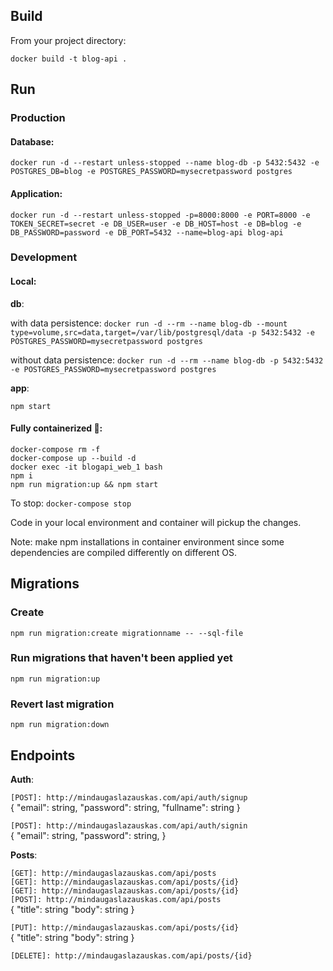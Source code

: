 ## Build

From your project directory:

`docker build -t blog-api .`

## Run

### Production

#### Database:

`docker run -d --restart unless-stopped --name blog-db -p 5432:5432 -e POSTGRES_DB=blog -e POSTGRES_PASSWORD=mysecretpassword postgres`

#### Application:

`docker run -d --restart unless-stopped -p=8000:8000 -e PORT=8000 -e TOKEN_SECRET=secret -e DB_USER=user -e DB_HOST=host -e DB=blog -e DB_PASSWORD=password -e DB_PORT=5432 --name=blog-api blog-api`

### Development

#### Local:

<strong>db</strong>:

with data persistence:
`docker run -d --rm --name blog-db --mount type=volume,src=data,target=/var/lib/postgresql/data -p 5432:5432 -e POSTGRES_PASSWORD=mysecretpassword postgres` <br />

without data persistence:
`docker run -d --rm --name blog-db -p 5432:5432 -e POSTGRES_PASSWORD=mysecretpassword postgres` <br />

<strong>app</strong>:

`npm start`

#### Fully containerized 🚀:

`docker-compose rm -f` <br />
`docker-compose up --build -d` <br />
`docker exec -it blogapi_web_1 bash` <br />
`npm i` <br />
`npm run migration:up && npm start` <br />

To stop: `docker-compose stop`

Code in your local environment and container will pickup the changes.

Note: make npm installations in container environment since some dependencies are compiled differently on different OS.

## Migrations

### Create

`npm run migration:create migrationname -- --sql-file`

### Run migrations that haven't been applied yet

`npm run migration:up`

### Revert last migration

`npm run migration:down`

## Endpoints

<strong>Auth</strong>:

`[POST]: http://mindaugaslazauskas.com/api/auth/signup` <br />
{
"email": string,
"password": string,
"fullname": string
}

`[POST]: http://mindaugaslazauskas.com/api/auth/signin` <br />
{
"email": string,
"password": string,
}

<strong>Posts</strong>:

`[GET]: http://mindaugaslazauskas.com/api/posts` <br />
`[GET]: http://mindaugaslazauskas.com/api/posts/{id}` <br />
`[GET]: http://mindaugaslazauskas.com/api/posts/{id}` <br />
`[POST]: http://mindaugaslazauskas.com/api/posts` <br />
{
"title": string
"body": string
}

`[PUT]: http://mindaugaslazauskas.com/api/posts/{id}` <br />
{
"title": string
"body": string
}

`[DELETE]: http://mindaugaslazauskas.com/api/posts/{id}`
